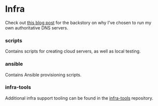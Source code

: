 # Infra

Check out [this blog post](https://www.joshmcguigan.com/blog/run-your-own-dns-servers/) for the backstory on why I've chosen to run my own authoritative DNS servers.

### scripts

Contains scripts for creating cloud servers, as well as local testing.

### ansible

Contains Ansible provisioning scripts.

### infra-tools

Additional infra support tooling can be found in the [infra-tools](https://github.com/JoshMcguigan/infra-tools) repository.
